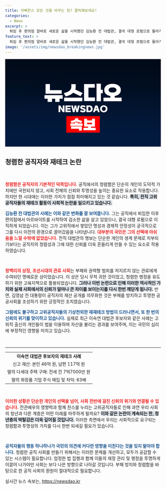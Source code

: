 ```yaml
---
title: 아빠찬스 모든 것을 바꾸는 힘? 클릭해보세요!
categories:
  - News
excerpt: >
  퇴임 후 편의점 알바로 새로운 삶을 시작했던 김능환 전 대법관, 결국 대형 로펌으로 돌아가며 무항산 무항심을 실감하게 했다. 이숙연 대법관 후보자의 딸이 아빠찬스로 거액 재테크에 성공하며, 국민의 실망과 청년의 박탈감이 커지고 있다.
feature_text: >
  퇴임 후 편의점 알바로 새로운 삶을 시작했던 김능환 전 대법관, 결국 대형 로펌으로 돌아가며 무항산 무항심을 실감하게 했다. 이숙연 대법관 후보자의 딸이 아빠찬스로 거액 재테크에 성공하며, 국민의 실망과 청년의 박탈감이 커지고 있다.
image: '/assets/img/newsdao_breakingnews.jpg'
---
```


<p><img src="/assets/img/newsdao_breakingnews.jpg" alt="ranknews 속보" /></p>

<h2 data-ke-size="size26">청렴한 공직자와 재테크 논란</h2>

<p data-ke-size="size16">&nbsp;</p>

<p><b><span style="color: #ee2323;">청렴함은 공직자의 기본적인 덕목입니다.</span></b> 공직에서의 청렴함은 단순히 개인의 도덕적 가치에만 국한되지 않고, 사회 전체의 신뢰와 투명성을 높이는 중요한 요소로 작용합니다. 하지만 현 시대에는 이러한 가치가 점점 희미해지고 있는 것 같습니다. <b><span style="background-color: #21538527;">특히, 전직 고위 공직자들의 재테크 활동이 사회적 논란을 일으키고 있습니다.</span></b> </p>

<p><b><span style="color: #1a5490;">김능환 전 대법관의 사례는 이와 같은 변화를 잘 보여줍니다.</span></b> 그는 공직에서 퇴임한 이후 편의점에서 아르바이트를 시작하여 검소한 삶을 살고 있었으나, 결국 대형 로펌으로 이직하게 되었습니다. 이는 그가 고위직에서 쌓았던 명성과 경제적 안정성이 궁극적으로 그를 다시 이전의 환경으로 끌어갔음을 나타냅니다. <b><span style="color: #ee2323;">대부분의 국민은 그의 선택에 아쉬움을 느낄 수밖에 없었습니다.</span></b> 전직 대법관의 행보는 단순한 개인의 생계 문제로 치부되기보다는 공직자의 청렴성과 그에 대한 신뢰를 더욱 흔들리게 만들 수 있는 요소로 작용하였습니다.</p>

<p data-ke-size="size16">&nbsp;</p>

<p><b><span style="color: #ee2323;">청백리의 상징, 조선시대의 관료 사회</span></b>는 부패와 권력형 범죄를 저지르지 않는 관료에게 수여되던 명예로운 상이었습니다. 이 상은 당시 무척 귀한 것이었고, 청렴한 행정을 유도하기 위한 고육지책으로 활용되었습니다. <b><span style="background-color: #21538527;">그러나 이번 논란으로 인해 이러한 역사적인 가치와 실제 사회에서의 신뢰가 얼마나 큰 차이를 보이는지를 다시 한번 깨닫게 됩니다.</span></b> 반면, 김영삼 전 대통령이 공직자의 재산 공개를 의무화한 것은 부패를 방지하고 투명한 공공사회를 조성하기 위한 긍정적인 조치였습니다. </p>

<p><b><span style="color: #1a5490;">그럼에도 불구하고 고위공직자들의 기상천외한 재재테크 방법이 드러나면서, 또 한 번의 신뢰의 위기를 맞이하고 있습니다.</span></b> 실제로 최근 이숙연 대법관 후보자와 같은 사례는 고위직 출신의 개인들이 법을 이용하여 자산을 불리는 경과를 보여주며, 이는 국민의 심리에 부정적인 영향을 미치고 있습니다.</p>

<p data-ke-size="size16">&nbsp;</p>

<hr>

<table style="width: 100%; border-collapse: collapse;">
    <tr>
        <td style="text-align: center; height: 17px;"><b>이숙연 대법관 후보자의 재테크 사례</b></td>
    </tr>
    <tr>
        <td style="text-align: center; height: 17px;">신고 재산: 본인 46억 원, 남편 117억 원</td>
    </tr>
    <tr>
        <td style="text-align: center; height: 17px;">딸의 다세대 주택 구매: 전세 낀 7억7000만 원</td>
    </tr>
    <tr>
        <td style="text-align: center; height: 17px;">딸의 화장품 기업 주식 매입 및 차익: 63배</td>
    </tr>
</table>

<p data-ke-size="size16">&nbsp;</p>

<p><b><span style="color: #ee2323;">이러한 상황은 단순한 개인의 선택을 넘어, 사회 전반에 걸친 신뢰의 위기와 연결될 수 있습니다.</span></b> 전관예우의 영향력과 함께 찬스를 누리는 고위공직자들로 인해 과연 우리 사회의 청년과 다른 계층은 어떤 미래를 마주하게 될까요? <b><span style="background-color: #21538527;">이와 같은 논란이 계속되는 한, 청년층의 박탈감은 더욱 깊어질 것입니다.</span></b> 이러한 측면에서 우리는 사회적으로 요구되는 청렴함과 투명성의 가치를 다시 한번 되새길 필요가 있습니다. </p>

<p data-ke-size="size16">&nbsp;</p>

<p><b><span style="color: #1a5490;">공직자들의 행동 하나하나가 국민의 의견에 커다란 영향을 미친다는 것을 잊지 말아야 합니다.</span></b> 청렴한 공직 사회를 만들기 위해서는 이러한 문제를 개선하고, 모두가 공감할 수 있는 시스템이 필요합니다. 엄정한 법 집행과 함께 이들의 재정 관리 및 행정을 투명하게 이끌어 나가야만 사회는 보다 나은 방향으로 나아갈 것입니다. 부패 방지와 청렴함을 바탕으로 한 공직 사회의 환원이 절대적으로 필요합니다.</p>
실시간 뉴스 속보는, <a href="https://newsdao.kr" rel="dofollow">https://newsdao.kr</a>



